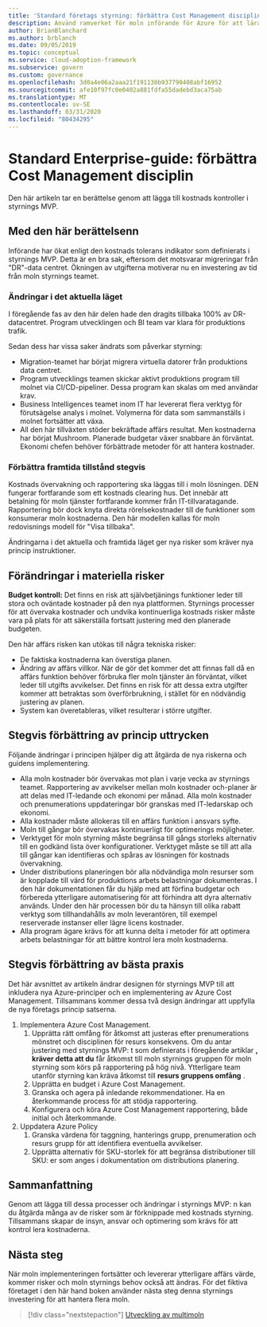 ```yaml
---
title: 'Standard företags styrning: förbättra Cost Management disciplin'
description: Använd ramverket för moln införande för Azure för att lära dig mer om att lägga till kostnads kontroller i en minimal och livskraftig styrnings produkt (MVP).
author: BrianBlanchard
ms.author: brblanch
ms.date: 09/05/2019
ms.topic: conceptual
ms.service: cloud-adoption-framework
ms.subservice: govern
ms.custom: governance
ms.openlocfilehash: 3d0a4e06a2aaa21f191130b937790408abf16952
ms.sourcegitcommit: afe10f97fc0e0402a881fdfa55dadebd3aca75ab
ms.translationtype: MT
ms.contentlocale: sv-SE
ms.lasthandoff: 03/31/2020
ms.locfileid: "80434295"
---
```

# <a name="standard-enterprise-guide-improve-the-cost-management-discipline"></a>Standard Enterprise-guide: förbättra Cost Management disciplin

Den här artikeln tar en berättelse genom att lägga till kostnads kontroller i styrnings MVP.

## <a name="advancing-the-narrative"></a>Med den här berättelsenn

Införande har ökat enligt den kostnads tolerans indikator som definierats i styrnings MVP. Detta är en bra sak, eftersom det motsvarar migreringar från "DR"-data centret. Ökningen av utgifterna motiverar nu en investering av tid från moln styrnings teamet.

### <a name="changes-in-the-current-state"></a>Ändringar i det aktuella läget

I föregående fas av den här delen hade den dragits tillbaka 100% av DR-datacentret. Program utvecklingen och BI team var klara för produktions trafik.

Sedan dess har vissa saker ändrats som påverkar styrning:

- Migration-teamet har börjat migrera virtuella datorer från produktions data centret.
- Program utvecklings teamen skickar aktivt produktions program till molnet via CI/CD-pipeliner. Dessa program kan skalas om med användar krav.
- Business Intelligences teamet inom IT har levererat flera verktyg för förutsägelse analys i molnet. Volymerna för data som sammanställs i molnet fortsätter att växa.
- All den här tillväxten stöder bekräftade affärs resultat. Men kostnaderna har börjat Mushroom. Planerade budgetar växer snabbare än förväntat. Ekonomi chefen behöver förbättrade metoder för att hantera kostnader.

### <a name="incrementally-improve-the-future-state"></a>Förbättra framtida tillstånd stegvis

Kostnads övervakning och rapportering ska läggas till i moln lösningen. DEN fungerar fortfarande som ett kostnads clearing hus. Det innebär att betalning för moln tjänster fortfarande kommer från IT-tillvaratagande. Rapportering bör dock knyta direkta rörelsekostnader till de funktioner som konsumerar moln kostnaderna. Den här modellen kallas för moln redovisnings modell för "Visa tillbaka".

Ändringarna i det aktuella och framtida läget ger nya risker som kräver nya princip instruktioner.

## <a name="changes-in-tangible-risks"></a>Förändringar i materiella risker

**Budget kontroll:** Det finns en risk att självbetjänings funktioner leder till stora och oväntade kostnader på den nya plattformen. Styrnings processer för att övervaka kostnader och undvika kontinuerliga kostnads risker måste vara på plats för att säkerställa fortsatt justering med den planerade budgeten.

Den här affärs risken kan utökas till några tekniska risker:

- De faktiska kostnaderna kan överstiga planen.
- Ändring av affärs villkor. När de gör det kommer det att finnas fall då en affärs funktion behöver förbruka fler moln tjänster än förväntat, vilket leder till utgifts avvikelser. Det finns en risk för att dessa extra utgifter kommer att betraktas som överförbrukning, i stället för en nödvändig justering av planen.
- System kan överetableras, vilket resulterar i större utgifter.

## <a name="incremental-improvement-of-the-policy-statements"></a>Stegvis förbättring av princip uttrycken

Följande ändringar i principen hjälper dig att åtgärda de nya riskerna och guidens implementering.

- Alla moln kostnader bör övervakas mot plan i varje vecka av styrnings teamet. Rapportering av avvikelser mellan moln kostnader och-planer är att delas med IT-ledande och ekonomi per månad. Alla moln kostnader och prenumerations uppdateringar bör granskas med IT-ledarskap och ekonomi.
- Alla kostnader måste allokeras till en affärs funktion i ansvars syfte.
- Moln till gångar bör övervakas kontinuerligt för optimerings möjligheter.
- Verktyget för moln styrning måste begränsa till gångs storleks alternativ till en godkänd lista över konfigurationer. Verktyget måste se till att alla till gångar kan identifieras och spåras av lösningen för kostnads övervakning.
- Under distributions planeringen bör alla nödvändiga moln resurser som är kopplade till värd för produktions arbets belastningar dokumenteras. I den här dokumentationen får du hjälp med att förfina budgetar och förbereda ytterligare automatisering för att förhindra att dyra alternativ används. Under den här processen bör du ta hänsyn till olika rabatt verktyg som tillhandahålls av moln leverantören, till exempel reserverade instanser eller lägre licens kostnader.
- Alla program ägare krävs för att kunna delta i metoder för att optimera arbets belastningar för att bättre kontrol lera moln kostnaderna.

## <a name="incremental-improvement-of-the-best-practices"></a>Stegvis förbättring av bästa praxis

Det här avsnittet av artikeln ändrar designen för styrnings MVP till att inkludera nya Azure-principer och en implementering av Azure Cost Management. Tillsammans kommer dessa två design ändringar att uppfylla de nya företags princip satserna.

1. Implementera Azure Cost Management.
    1. Upprätta rätt omfång för åtkomst att justeras efter prenumerations mönstret och disciplinen för resurs konsekvens. Om du antar justering med styrnings MVP: t som definierats i föregående artiklar **, kräver detta att du** får åtkomst till moln styrnings gruppen för moln styrning som körs på rapportering på hög nivå. Ytterligare team utanför styrning kan kräva åtkomst till **resurs gruppens omfång** .
    1. Upprätta en budget i Azure Cost Management.
    1. Granska och agera på inledande rekommendationer. Ha en återkommande process för att stödja rapportering.
    1. Konfigurera och köra Azure Cost Management rapportering, både initial och återkommande.
2. Uppdatera Azure Policy
    1. Granska värdena för taggning, hanterings grupp, prenumeration och resurs grupp för att identifiera eventuella avvikelser.
    1. Upprätta alternativ för SKU-storlek för att begränsa distributioner till SKU: er som anges i dokumentation om distributions planering.

## <a name="conclusion"></a>Sammanfattning

Genom att lägga till dessa processer och ändringar i styrnings MVP: n kan du åtgärda många av de risker som är förknippade med kostnads styrning. Tillsammans skapar de insyn, ansvar och optimering som krävs för att kontrol lera kostnaderna.

## <a name="next-steps"></a>Nästa steg

När moln implementeringen fortsätter och levererar ytterligare affärs värde, kommer risker och moln styrnings behov också att ändras. För det fiktiva företaget i den här hand boken använder nästa steg denna styrnings investering för att hantera flera moln.

> [!div class="nextstepaction"]
> [Utveckling av multimoln](./multicloud-improvement.md)
